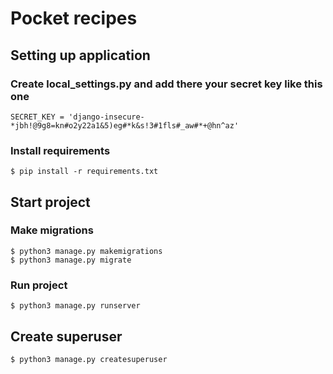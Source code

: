 # Pocket recipes

## Setting up application
### Create local_settings.py and add there your secret key like this one
`SECRET_KEY = 'django-insecure-*jbh!@9g8=kn#o2y22a1&5)eg#*k&s!3#1fls#_aw#*+@hn^az'`

### Install requirements
`$ pip install -r requirements.txt`

## Start project

### Make migrations
```
$ python3 manage.py makemigrations
$ python3 manage.py migrate
```

### Run project
`$ python3 manage.py runserver`

## Create superuser
`$ python3 manage.py createsuperuser`
